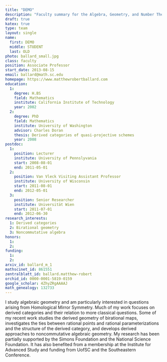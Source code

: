 ```yaml
---
title: "DEMO"
description: "Faculty summary for the Algebra, Geometry, and Number Theory research group at the University of South Carolina"
draft: true
katex: true
type: team
layout: single
name: 
  first: DEMO 
  middle: STUDENT
  last: OLD
photo: ballard_small.jpg
class: faculty
position: Associate Professor
start_date: 2013-08-15
email: ballard@math.sc.edu
homepage: https://www.matthewrobertballard.com
education: 
  1: 
    degree: H.BS
    field: Mathematics
    institute: California Institute of Technology
    year: 2002
  2: 
    degree: PhD
    field: Mathematics
    institute: University of Washington
    advisor: Charles Doran
    thesis: Derived categories of quasi-projective schemes
    year: 2008 
postdoc:
  1: 
    position: Lecturer
    institute: University of Pennslyvania
    start: 2008-08-01
    end: 2011-05-01
  2:
    position: Van Vleck Visiting Assistant Professor
    institute: University of Wisconsin
    start: 2011-08-01
    end: 2012-05-01
  3:
    position: Senior Researcher
    institute: Universität Wien
    start: 2011-07-01
    end: 2012-06-30
research_interests: 
  1: Derived categories
  2: Birational geometry
  3: Noncommutative algebra
honors: 
  1:
  2:
funding:
  1:
  2:
arxiv_id: ballard_m_1
mathscinet_id: 861551 
zentralblatt_id: ballard.matthew-robert
orchid_id: 0000-0001-5819-0159
google_scholar: 4ZhyZRgAAAAJ
math_genealogy: 132733
---
```


I study algebraic geometry and am particularly interested in questions arising from Homological Mirror Symmetry. Much of my work focuses on derived categories and their relation to more classical questions. Some of my recent work studies the derived geometry of birational maps, investigates the ties between rational points and rational parameterizations and the structure of the derived category, and develops derived approaches to noncommutative algebraic geometry. My research has been partially supported by the Simons Foundation and the National Science Foundation. It has also benefited from a membership at the Institute for Advanced Study and funding from UofSC and the Southeastern Conference. 